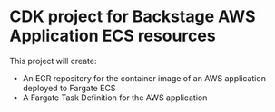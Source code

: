 # CDK project for Backstage AWS Application ECS resources

This project will create:
- An ECR repository for the container image of an AWS application deployed to Fargate ECS
- A Fargate Task Definition for the AWS application
